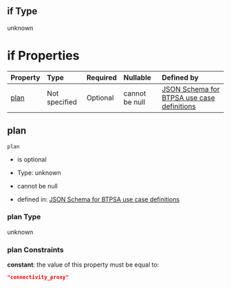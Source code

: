 ## if Type

unknown

# if Properties

| Property      | Type          | Required | Nullable       | Defined by                                                                                                                                                                                                                                  |
| :------------ | :------------ | :------- | :------------- | :------------------------------------------------------------------------------------------------------------------------------------------------------------------------------------------------------------------------------------------ |
| [plan](#plan) | Not specified | Optional | cannot be null | [JSON Schema for BTPSA use case definitions](btpsa-usecase-properties-services-items-allof-1-then-allof-19-then-allof-0-if-properties-plan.md "undefined#/properties/services/items/allOf/1/then/allOf/19/then/allOf/0/if/properties/plan") |

## plan



`plan`

*   is optional

*   Type: unknown

*   cannot be null

*   defined in: [JSON Schema for BTPSA use case definitions](btpsa-usecase-properties-services-items-allof-1-then-allof-19-then-allof-0-if-properties-plan.md "undefined#/properties/services/items/allOf/1/then/allOf/19/then/allOf/0/if/properties/plan")

### plan Type

unknown

### plan Constraints

**constant**: the value of this property must be equal to:

```json
"connectivity_proxy"
```
